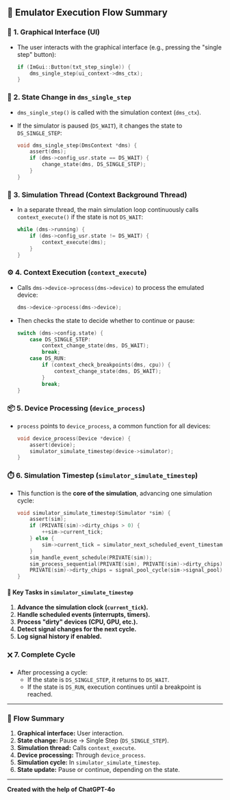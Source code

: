## 🚀 Emulator Execution Flow Summary

### 🧙️ **1. Graphical Interface (UI)**

- The user interacts with the graphical interface (e.g., pressing the "single step" button):  
  ```c
  if (ImGui::Button(txt_step_single)) {
      dms_single_step(ui_context->dms_ctx);
  }
  ```

### 🔄 **2. State Change in `dms_single_step`**

- `dms_single_step()` is called with the simulation context (`dms_ctx`).
- If the simulator is paused (`DS_WAIT`), it changes the state to `DS_SINGLE_STEP`:

  ```c
  void dms_single_step(DmsContext *dms) {
      assert(dms);
      if (dms->config_usr.state == DS_WAIT) {
          change_state(dms, DS_SINGLE_STEP);
      }
  }
  ```

### 🧕 **3. Simulation Thread (Context Background Thread)**

- In a separate thread, the main simulation loop continuously calls `context_execute()` if the state is not `DS_WAIT`:

  ```c
  while (dms->running) {
      if (dms->config_usr.state != DS_WAIT) {
          context_execute(dms);
      }
  }
  ```

### ⚙️ **4. Context Execution (`context_execute`)**

- Calls `dms->device->process(dms->device)` to process the emulated device:

  ```c
  dms->device->process(dms->device);
  ```

- Then checks the state to decide whether to continue or pause:

  ```c
  switch (dms->config.state) {
      case DS_SINGLE_STEP:
          context_change_state(dms, DS_WAIT);
          break;
      case DS_RUN:
          if (context_check_breakpoints(dms, cpu)) {
              context_change_state(dms, DS_WAIT);
          }
          break;
  }
  ```

### 📦 **5. Device Processing (`device_process`)**

- `process` points to `device_process`, a common function for all devices:

  ```c
  void device_process(Device *device) {
      assert(device);
      simulator_simulate_timestep(device->simulator);
  }
  ```

### ⏱️ **6. Simulation Timestep (`simulator_simulate_timestep`)**

- This function is the **core of the simulation**, advancing one simulation cycle:

  ```c
  void simulator_simulate_timestep(Simulator *sim) {
      assert(sim);
      if (PRIVATE(sim)->dirty_chips > 0) {
          ++sim->current_tick;
      } else {
          sim->current_tick = simulator_next_scheduled_event_timestamp(PRIVATE(sim));
      }
      sim_handle_event_schedule(PRIVATE(sim));
      sim_process_sequential(PRIVATE(sim), PRIVATE(sim)->dirty_chips);
      PRIVATE(sim)->dirty_chips = signal_pool_cycle(sim->signal_pool);
  }
  ```

#### 🔑 **Key Tasks in `simulator_simulate_timestep`**

1. **Advance the simulation clock (`current_tick`).**
2. **Handle scheduled events (interrupts, timers).**
3. **Process "dirty" devices (CPU, GPU, etc.).**
4. **Detect signal changes for the next cycle.**
5. **Log signal history if enabled.**

### 🗙️ **7. Complete Cycle**

- After processing a cycle:
  - If the state is `DS_SINGLE_STEP`, it returns to `DS_WAIT`.
  - If the state is `DS_RUN`, execution continues until a breakpoint is reached.

---

### 🚀 **Flow Summary**

1. **Graphical interface:** User interaction.
2. **State change:** Pause → Single Step (`DS_SINGLE_STEP`).
3. **Simulation thread:** Calls `context_execute`.
4. **Device processing:** Through `device_process`.
5. **Simulation cycle:** In `simulator_simulate_timestep`.
6. **State update:** Pause or continue, depending on the state.

---

**Created with the help of ChatGPT-4o**